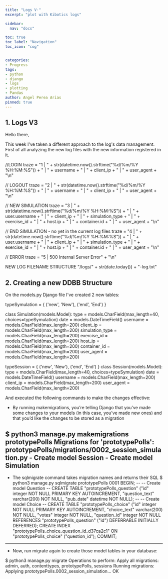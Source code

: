```yaml
---
title: "Logs V·"
excerpt: "plot with Kibotics logs"

sidebar:
  nav: "docs"

toc: true
toc_label: "Navigation"
toc_icon: "cog"


categories:
- Progress
tags:
- python
- django
- logs
- plotting
- Pandas
author: Angel Perea Arias
pinned: true
---
```




## 1. Logs V3

Hello there,

This week I've taken a different approach to the log's data management. First of all analyzing the new log files with the new information registered in it.

//LOGIN
traze = "1 | " + str(datetime.now().strftime("%d/%m/%Y %H:%M:%S")) + " | " + username + " | " + client_ip + " | " + user_agent + "\n"

// LOGOUT
traze = "2 | " + str(datetime.now().strftime("%d/%m/%Y %H:%M:%S")) + " | " + username + " | " + client_ip + " | " + user_agent + "\n"

// NEW SIMULATION
traze = "3 | " + str(datetime.now().strftime("%d/%m/%Y %H:%M:%S")) + " | " + user.username + " | " + client_ip + " | " + simulation_type + " | " + exercise_id + " | " + host.ip + " | " + container.id + " | " + user_agent + "\n"

// END SIMULATION - no yet in the current log files
traze = "4 | " + str(datetime.now().strftime("%d/%m/%Y %H:%M:%S")) + " | " + user.username + " | " + client_ip + " | " + simulation_type + " | " + exercise_id + " | " + host.ip + " | " + container.id + " | " + user_agent + "\n"

// ERROR
traze = "5 | 500 Internal Server Error" + "\n"

NEW LOG FILENAME STRUCTURE
"/logs/" + str(date.today()) + "-log.txt"

## 2. Creating a new DDBB Structure
On the models.py Django file I've created 2 new tables:

typeSymulation = {
    ('new', 'New'),
    ('end', 'End')
}

class Simulation(models.Model):
    type = models.CharField(max_length=40, choices=typeSymulation)
    date = models.DateTimeField()
    username = models.CharField(max_length=200)
    client_ip = models.CharField(max_length=200)
    simulation_type = models.CharField(max_length=200)
    exercise_id = models.CharField(max_length=200)
    host_ip = models.CharField(max_length=200)
    container_id = models.CharField(max_length=200)
    user_agent = models.CharField(max_length=200)

typeSession = {
    ('new', 'New'),
    ('end', 'End')
}
class Session(models.Model):
    type = models.CharField(max_length=40, choices=typeSymulation)
    date = models.DateTimeField()
    username = models.CharField(max_length=200)
    client_ip = models.CharField(max_length=200)
    user_agent = models.CharField(max_length=200)

And executed the following commands to make the changes effective:
- By running makemigrations, you’re telling Django that you’ve made some changes to your models (in this case, you’ve made new ones) and that you’d like the changes to be stored as a migration

$ python3 manage.py makemigrations prototypePolls
    Migrations for 'prototypePolls':
      prototypePolls/migrations/0002_session_simulation.py
        - Create model Session
        - Create model Simulation    
--------------------------
- The sqlmigrate command takes migration names and returns their SQL
$ python3 manage.py sqlmigrate prototypePolls 0001
BEGIN;
--
-- Create model Question
--
CREATE TABLE "prototypePolls_question" ("id" integer NOT NULL PRIMARY KEY AUTOINCREMENT, "question_text" varchar(200) NOT NULL, "pub_date" datetime NOT NULL);
--
-- Create model Choice
--
CREATE TABLE "prototypePolls_choice" ("id" integer NOT NULL PRIMARY KEY AUTOINCREMENT, "choice_text" varchar(200) NOT NULL, "votes" integer NOT NULL, "question_id" integer NOT NULL REFERENCES "prototypePolls_question" ("id") DEFERRABLE INITIALLY DEFERRED);
CREATE INDEX "prototypePolls_choice_question_id_d37ca2c1" ON "prototypePolls_choice" ("question_id");
COMMIT;

--------------------------
- Now, run migrate again to create those model tables in your database:

$ python3 manage.py migrate
Operations to perform:
  Apply all migrations: admin, auth, contenttypes, prototypePolls, sessions
Running migrations:
  Applying prototypePolls.0002_session_simulation... OK
